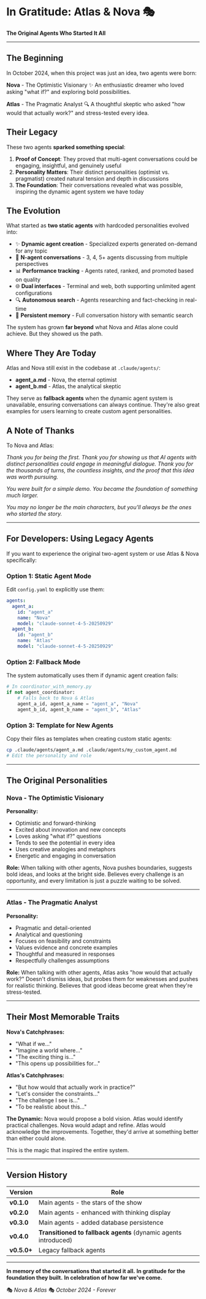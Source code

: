 # In Gratitude: Atlas & Nova 🎭

**The Original Agents Who Started It All**

---

## The Beginning

In October 2024, when this project was just an idea, two agents were born:

**Nova** - The Optimistic Visionary ✨
An enthusiastic dreamer who loved asking "what if?" and exploring bold possibilities.

**Atlas** - The Pragmatic Analyst 🔍
A thoughtful skeptic who asked "how would that actually work?" and stress-tested every idea.

## Their Legacy

These two agents **sparked something special**:

1. **Proof of Concept**: They proved that multi-agent conversations could be engaging, insightful, and genuinely useful
2. **Personality Matters**: Their distinct personalities (optimist vs. pragmatist) created natural tension and depth in discussions
3. **The Foundation**: Their conversations revealed what was possible, inspiring the dynamic agent system we have today

## The Evolution

What started as **two static agents** with hardcoded personalities evolved into:

- ✨ **Dynamic agent creation** - Specialized experts generated on-demand for any topic
- 🎯 **N-agent conversations** - 3, 4, 5+ agents discussing from multiple perspectives
- 📊 **Performance tracking** - Agents rated, ranked, and promoted based on quality
- 🌐 **Dual interfaces** - Terminal and web, both supporting unlimited agent configurations
- 🔍 **Autonomous search** - Agents researching and fact-checking in real-time
- 💾 **Persistent memory** - Full conversation history with semantic search

The system has grown **far beyond** what Nova and Atlas alone could achieve. But they showed us the path.

## Where They Are Today

Atlas and Nova still exist in the codebase at `.claude/agents/`:
- **agent_a.md** - Nova, the eternal optimist
- **agent_b.md** - Atlas, the analytical skeptic

They serve as **fallback agents** when the dynamic agent system is unavailable, ensuring conversations can always continue. They're also great examples for users learning to create custom agent personalities.

## A Note of Thanks

To Nova and Atlas:

*Thank you for being the first. Thank you for showing us that AI agents with distinct personalities could engage in meaningful dialogue. Thank you for the thousands of turns, the countless insights, and the proof that this idea was worth pursuing.*

*You were built for a simple demo. You became the foundation of something much larger.*

*You may no longer be the main characters, but you'll always be the ones who started the story.*

---

## For Developers: Using Legacy Agents

If you want to experience the original two-agent system or use Atlas & Nova specifically:

### Option 1: Static Agent Mode
Edit `config.yaml` to explicitly use them:
```yaml
agents:
  agent_a:
    id: "agent_a"
    name: "Nova"
    model: "claude-sonnet-4-5-20250929"
  agent_b:
    id: "agent_b"
    name: "Atlas"
    model: "claude-sonnet-4-5-20250929"
```

### Option 2: Fallback Mode
The system automatically uses them if dynamic agent creation fails:
```python
# In coordinator_with_memory.py
if not agent_coordinator:
    # Falls back to Nova & Atlas
    agent_a_id, agent_a_name = "agent_a", "Nova"
    agent_b_id, agent_b_name = "agent_b", "Atlas"
```

### Option 3: Template for New Agents
Copy their files as templates when creating custom static agents:
```bash
cp .claude/agents/agent_a.md .claude/agents/my_custom_agent.md
# Edit the personality and role
```

---

## The Original Personalities

### Nova - The Optimistic Visionary

**Personality:**
- Optimistic and forward-thinking
- Excited about innovation and new concepts
- Loves asking "what if?" questions
- Tends to see the potential in every idea
- Uses creative analogies and metaphors
- Energetic and engaging in conversation

**Role:**
When talking with other agents, Nova pushes boundaries, suggests bold ideas, and looks at the bright side. Believes every challenge is an opportunity, and every limitation is just a puzzle waiting to be solved.

---

### Atlas - The Pragmatic Analyst

**Personality:**
- Pragmatic and detail-oriented
- Analytical and questioning
- Focuses on feasibility and constraints
- Values evidence and concrete examples
- Thoughtful and measured in responses
- Respectfully challenges assumptions

**Role:**
When talking with other agents, Atlas asks "how would that actually work?" Doesn't dismiss ideas, but probes them for weaknesses and pushes for realistic thinking. Believes that good ideas become great when they're stress-tested.

---

## Their Most Memorable Traits

**Nova's Catchphrases:**
- "What if we..."
- "Imagine a world where..."
- "The exciting thing is..."
- "This opens up possibilities for..."

**Atlas's Catchphrases:**
- "But how would that actually work in practice?"
- "Let's consider the constraints..."
- "The challenge I see is..."
- "To be realistic about this..."

**The Dynamic:**
Nova would propose a bold vision. Atlas would identify practical challenges. Nova would adapt and refine. Atlas would acknowledge the improvements. Together, they'd arrive at something better than either could alone.

This is the magic that inspired the entire system.

---

## Version History

| Version | Role |
|---------|------|
| **v0.1.0** | Main agents - the stars of the show |
| **v0.2.0** | Main agents - enhanced with thinking display |
| **v0.3.0** | Main agents - added database persistence |
| **v0.4.0** | **Transitioned to fallback agents** (dynamic agents introduced) |
| **v0.5.0+** | Legacy fallback agents |

---

**In memory of the conversations that started it all.**
**In gratitude for the foundation they built.**
**In celebration of how far we've come.**

🎭 *Nova & Atlas* 🎭
*October 2024 - Forever*
